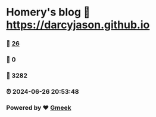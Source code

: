 # Homery's blog :link: https://darcyjason.github.io 
### :page_facing_up: [26](https://darcyjason.github.io/tag.html) 
### :speech_balloon: 0 
### :hibiscus: 3282 
### :alarm_clock: 2024-06-26 20:53:48 
### Powered by :heart: [Gmeek](https://github.com/Meekdai/Gmeek)
